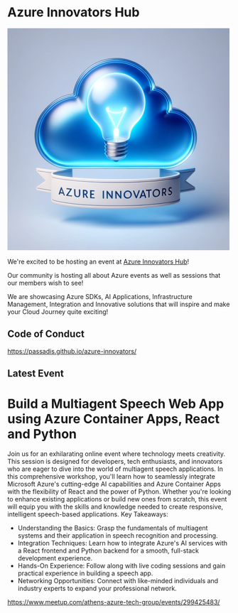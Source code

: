 # Azure Innovators Hub

![Community title](azureinnovatorshub.png)

We're excited to be hosting an event at [Azure Innovators Hub](https://www.meetup.com/athens-azure-tech-group/)!

Our community is hosting all about Azure events as well as sessions that our members wish to see!

We are showcasing Azure SDKs, AI Applications, Infrastructure Management, Integration and Innovative solutions that will inspire and make your Cloud Journey quite exciting!

## Code of Conduct
https://passadis.github.io/azure-innovators/

## Latest Event

# Build a Multiagent Speech Web App using Azure Container Apps, React and Python

Join us for an exhilarating online event where technology meets creativity. This session is designed for developers, tech enthusiasts, and innovators who are eager to dive into the world of multiagent speech applications.
In this comprehensive workshop, you'll learn how to seamlessly integrate Microsoft Azure's cutting-edge AI capabilities and Azure Container Apps with the flexibility of React and the power of Python. Whether you're looking to enhance existing applications or build new ones from scratch, this event will equip you with the skills and knowledge needed to create responsive, intelligent speech-based applications.
Key Takeaways:

- Understanding the Basics: Grasp the fundamentals of multiagent systems and their application in speech recognition and processing.
- Integration Techniques: Learn how to integrate Azure's AI services with a React frontend and Python backend for a smooth, full-stack development experience.
- Hands-On Experience: Follow along with live coding sessions and gain practical experience in building a speech app.
- Networking Opportunities: Connect with like-minded individuals and industry experts to expand your professional network.
	
https://www.meetup.com/athens-azure-tech-group/events/299425483/
	

